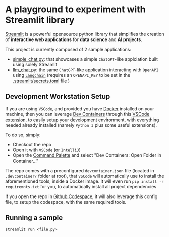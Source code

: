 # A playground to experiment with Streamlit library


[Streamlit](https://streamlit.io) is a powerful opensource python library  that simplifies the creation of **interactive web applications** for **data science** and **AI projects**.


This project is currently composed of 2 sample applications:

* [simple_chat.py](./simple_chat.py): that showcases a simple `ChatGPT`-like applciation built using solely Streamlit
* [llm_chat.py](./llm_chat.py): the same `ChatGPT`-like application interacting with `OpenAPI` using [`Langchain`](https://python.langchain.com/v0.2/docs/introduction/) (requires an `OPENAPI_KEY` to be set in the [.streamlit/secrets.toml](./streamlit) file )


## Development Workstation Setup

If you are using `VSCode`, and provided you have [Docker](https://docker.com) installed on your machine, then you can leverage [Dev Containers](https://containers.dev) through this [VSCode extension](https://marketplace.visualstudio.com/items?itemName=ms-vscode-remote.remote-containers),
 to easily setup your development environment, with everything needed already installed (namely `Python 3` plus some useful extensions).

To do so, simply:

- Checkout the repo
- Open it with `VSCode` (or `IntelliJ`)
- Open the [Command Palette](https://code.visualstudio.com/docs/getstarted/userinterface#_command-palette) and select "Dev Containers: Open Folder in Container..."

The repo comes with a preconfigured `devcontainer.json` file (located in `.devcontainer/` folder at root), that `VSCode` will automatically use to install the aforementioned tools, inside a Docker image.
It will even run `pip install -r requiremnts.txt` for you, to automatically install all project dependencies

If you open the repo in [Github Codespace](https://github.com/features/codespaces), it will also leverage this config file, to setup the codespace, with the same required tools.


## Running a sample


```
streamlit run <file.py>
```
